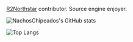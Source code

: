 [R2Northstar](https://github.com/R2Northstar/) contributor. Source engine enjoyer.

![NachosChipeados's GitHub stats](https://github-readme-stats.vercel.app/api?username=NachosChipeados&theme=radical)

![Top Langs](https://github-readme-stats.vercel.app/api/top-langs/?username=NachosChipeados&layout=compact&theme=radical)
